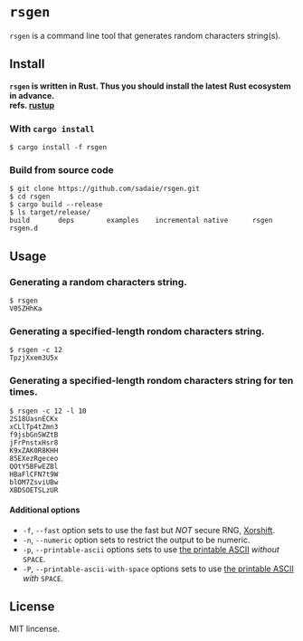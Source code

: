 # `rsgen`
`rsgen` is a command line tool that generates random characters string(s).

## Install

**`rsgen` is written in Rust. Thus you should install the latest Rust ecosystem in advance.**  
**refs. [rustup](https://rustup.rs/)**

### With `cargo install`

```
$ cargo install -f rsgen
```

### Build from source code

```
$ git clone https://github.com/sadaie/rsgen.git
$ cd rsgen
$ cargo build --release
$ ls target/release/
build       deps        examples    incremental native      rsgen      rsgen.d
```

## Usage

### Generating a random characters string.

```
$ rsgen
V05ZHhKa
```

### Generating a specified-length rondom characters string.

```
$ rsgen -c 12
TpzjXxem3U5x
```

### Generating a specified-length rondom characters string for ten times.

```
$ rsgen -c 12 -l 10
2S18UasnECKx
xCLlTp4tZmn3
f9jsbGnSWZtB
jFrPnstxHsr8
K9xZAK0R8KHH
85EXezRgeceo
QOtY5BFwEZBl
HBaFlCFN7t9W
blOM7ZsviUBw
XBDSOETSLzUR
```

#### Additional options

- `-f`, `--fast` option sets to use the fast but *NOT* secure RNG, [Xorshift](https://en.wikipedia.org/wiki/Xorshift).
- `-n`, `--numeric` option sets to restrict the output to be numeric.
- `-p`, `--printable-ascii` options sets to use [the printable ASCII](https://en.wikipedia.org/wiki/ASCII#Printable_characters) *without* `SPACE`.
- `-P`, `--printable-ascii-with-space` options sets to use [the printable ASCII](https://en.wikipedia.org/wiki/ASCII#Printable_characters) *with* `SPACE`.

## License

MIT lincense.  